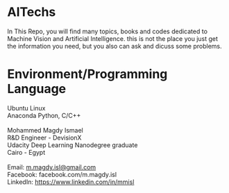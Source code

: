 # AITechs
In This Repo, you will find many topics, books and codes dedicated to Machine Vision and Artificial Intelligence.
this is not the place you just get the information you need, but you also can ask and dicuss some problems. <br />

# Environment/Programming Language
Ubuntu Linux<br />
Anaconda Python, C/C++ <br />
<br />
Mohammed Magdy Ismael <br />
R&D Engineer - DevisionX <br />
Udacity Deep Learning Nanodegree graduate <br />
Cairo - Egypt <br />
<br />
Email: m.magdy.isl@gmail.com <br />
Facebook: facebook.com/m.magdy.isl <br /> 
LinkedIn: https://www.linkedin.com/in/mmisl <br />
